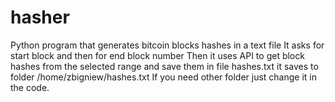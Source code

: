 # hasher
Python program that generates bitcoin blocks hashes in a text file
It asks for start block  and then for end block number
Then it uses API to get block hashes from the selected range
and save them in file hashes.txt
it saves to folder /home/zbigniew/hashes.txt
If you need other folder just change it in the code.


